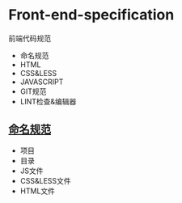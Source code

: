 # Front-end-specification
前端代码规范

- 命名规范
- HTML
- CSS&LESS
- JAVASCRIPT
- GIT规范
- LINT检查&编辑器

## [命名规范](./src/name.md)
- 项目
- 目录
- JS文件
- CSS&LESS文件
- HTML文件